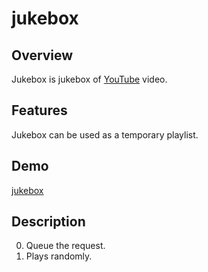 # jukebox

## Overview

Jukebox is jukebox of [YouTube](https://www.youtube.com/) video.

## Features

Jukebox can be used as a temporary playlist.

## Demo

[jukebox](https://tanykazy.github.io/jukebox/)

## Description

0. Queue the request.
1. Plays randomly.
